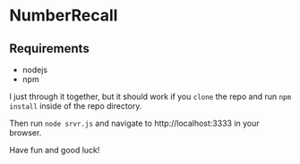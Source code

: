 NumberRecall
============

Requirements
------------
* nodejs
* npm


I just through it together, but it should work if you `clone` the repo
and run `npm install` inside of the repo directory.

Then run `node srvr.js` and navigate to http://localhost:3333 in your 
browser.

Have fun and good luck!

